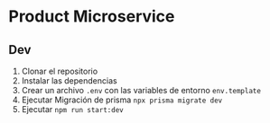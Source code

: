 # Product Microservice

## Dev
1. Clonar el repositorio
2. Instalar las dependencias
3. Crear un archivo `.env` con las variables de entorno `env.template`
4. Ejecutar Migración de prisma `npx prisma migrate dev`
5. Ejecutar `npm run start:dev`
